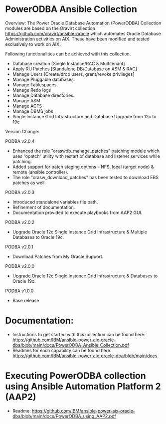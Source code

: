 # PowerODBA Ansible Collection

Overview: The Power Oracle Database Automation (PowerODBA) Collection modules are based on the Oravirt collection https://github.com/oravirt/ansible-oracle which automates Oracle Database Administration activities on AIX. These have been modified and tested exclusively to work on AIX.

Following functionalities can be achieved with this collection.

- Database creation [Single Instance/RAC & Multitenant]
- Apply RU Patches [Standalone DB/Database on ASM & RAC]
- Manage Users [Create/drop users, grant/revoke privileges]
- Manage Pluggable databases
- Manage Tablespaces
- Manage Redo logs
- Manage Database directories.
- Manage ASM
- Manage ACFS
- Manage DBMS jobs
- Single Instance Grid Infrastructure and Database Upgrade from 12c to 19c

Version Change:

PODBA v2.0.4
- Enhanced the role "oraswdb_manage_patches" patching module which uses “opatch” utility with restart of database and listener services while patching.
- Added support for patch staging options – NFS, local (target node) & remote (ansible controller).
- The role "orasw_download_patches" has been tested to download EBS patches as well.

PODBA v2.0.3
- Introduced standalone variables file path.
- Refinement of documentation.
- Documentation provided to execute playbooks from AAP2 GUI.

PODBA v2.0.2
- Upgrade Oracle 12c Single Instance Grid Infrastructure & Multiple Databases to Oracle 19c.

PODBA v2.0.1
- Download Patches from My Oracle Support.

PODBA v2.0.0
- Upgrade Oracle 12c Single Instance Grid Infrastructure & Databases to Oracle 19c.

PODBA v1.0.0
- Base release

# Documentation:

- Instructions to get started with this collection can be found here: https://github.com/IBM/ansible-power-aix-oracle-dba/blob/main/docs/PowerODBA_Ansible_Collection.pdf
- Readmes for each capability can be found here: https://github.com/IBM/ansible-power-aix-oracle-dba/blob/main/docs

# Executing PowerODBA collection using Ansible Automation Platform 2 (AAP2)

- Readme: https://github.com/IBM/ansible-power-aix-oracle-dba/blob/main/docs/PowerODBA_using_AAP2.pdf
